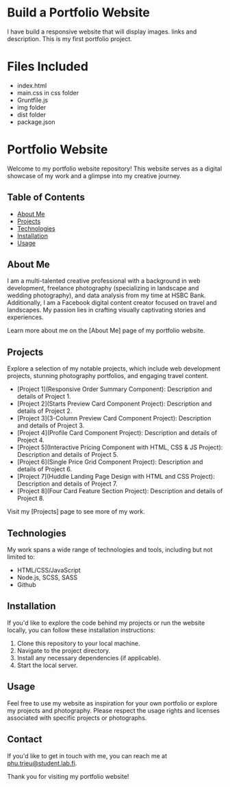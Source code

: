 # Build a Portfolio Website
I have build a responsive website that will display images. links and description.
This is my first portfolio project.

# Files Included

* index.html
* main.css in css folder
* Gruntfile.js
* img folder
* dist folder
* package.json

# Portfolio Website

Welcome to my portfolio website repository! This website serves as a digital showcase of my work and a glimpse into my creative journey.

## Table of Contents
- [About Me](#about-me)
- [Projects](#projects)
- [Technologies](#technologies)
- [Installation](#installation)
- [Usage](#usage)

## About Me
I am a multi-talented creative professional with a background in web development, freelance photography (specializing in landscape and wedding photography), and data analysis from my time at HSBC Bank. Additionally, I am a Facebook digital content creator focused on travel and landscapes. My passion lies in crafting visually captivating stories and experiences.

Learn more about me on the [About Me] page of my portfolio website.

## Projects
Explore a selection of my notable projects, which include web development projects, stunning photography portfolios, and engaging travel content.

- [Project 1](Responsive Order Summary Component): Description and details of Project 1.
- [Project 2](Starts Preview Card Component Project): Description and details of Project 2.
- [Project 3](3-Column Preview Card Component Project): Description and details of Project 3.
- [Project 4](Profile Card Component Project): Description and details of Project 4.
- [Project 5](Interactive Pricing Component with HTML, CSS & JS Project): Description and details of Project 5.
- [Project 6](Single Price Grid Component Project): Description and details of Project 6.
- [Project 7](Huddle Landing Page Design with HTML and CSS Project): Description and details of Project 7.
- [Project 8](Four Card Feature Section Project): Description and details of Project 8.

Visit my [Projects] page to see more of my work.

## Technologies
My work spans a wide range of technologies and tools, including but not limited to:
- HTML/CSS/JavaScript
- Node.js, SCSS, SASS
- Github

## Installation
If you'd like to explore the code behind my projects or run the website locally, you can follow these installation instructions:
1. Clone this repository to your local machine.
2. Navigate to the project directory.
3. Install any necessary dependencies (if applicable).
4. Start the local server.

## Usage
Feel free to use my website as inspiration for your own portfolio or explore my projects and photography. Please respect the usage rights and licenses associated with specific projects or photographs.

## Contact
If you'd like to get in touch with me, you can reach me at phu.trieu@student.lab.fi.

Thank you for visiting my portfolio website!
